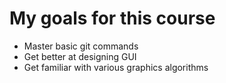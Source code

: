 # My goals for this course

- Master basic git commands
- Get better at designing GUI
- Get familiar with various graphics algorithms
